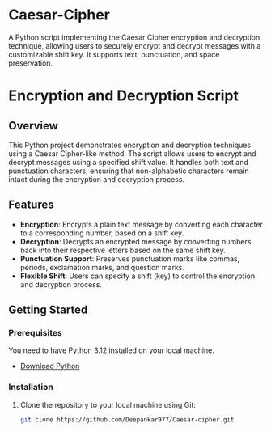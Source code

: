 # Caesar-Cipher
A Python script implementing the Caesar Cipher encryption and decryption technique, allowing users to securely encrypt and decrypt messages with a customizable shift key. It supports text, punctuation, and space preservation.

# Encryption and Decryption Script

## Overview
This Python project demonstrates encryption and decryption techniques using a Caesar Cipher-like method. The script allows users to encrypt and decrypt messages using a specified shift value. It handles both text and punctuation characters, ensuring that non-alphabetic characters remain intact during the encryption and decryption process.

## Features
- **Encryption**: Encrypts a plain text message by converting each character to a corresponding number, based on a shift key.
- **Decryption**: Decrypts an encrypted message by converting numbers back into their respective letters based on the same shift key.
- **Punctuation Support**: Preserves punctuation marks like commas, periods, exclamation marks, and question marks.
- **Flexible Shift**: Users can specify a shift (key) to control the encryption and decryption process.

## Getting Started

### Prerequisites
You need to have Python 3.12 installed on your local machine.

- [Download Python](https://www.python.org/downloads/)

### Installation
1. Clone the repository to your local machine using Git:
   ```bash
   git clone https://github.com/Deepankar977/Caesar-cipher.git

